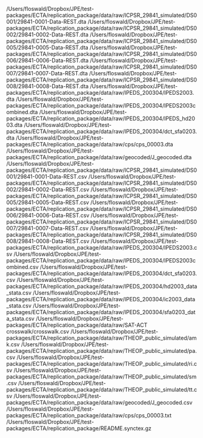 /Users/floswald/Dropbox/JPE/test-packages/ECTA/replication_package/data/raw/ICPSR_29841_simulated/DS0001/29841-0001-Data-REST.dta
/Users/floswald/Dropbox/JPE/test-packages/ECTA/replication_package/data/raw/ICPSR_29841_simulated/DS0002/29841-0002-Data-REST.dta
/Users/floswald/Dropbox/JPE/test-packages/ECTA/replication_package/data/raw/ICPSR_29841_simulated/DS0005/29841-0005-Data-REST.dta
/Users/floswald/Dropbox/JPE/test-packages/ECTA/replication_package/data/raw/ICPSR_29841_simulated/DS0006/29841-0006-Data-REST.dta
/Users/floswald/Dropbox/JPE/test-packages/ECTA/replication_package/data/raw/ICPSR_29841_simulated/DS0007/29841-0007-Data-REST.dta
/Users/floswald/Dropbox/JPE/test-packages/ECTA/replication_package/data/raw/ICPSR_29841_simulated/DS0008/29841-0008-Data-REST.dta
/Users/floswald/Dropbox/JPE/test-packages/ECTA/replication_package/data/raw/IPEDS_200304/IPEDS2003.dta
/Users/floswald/Dropbox/JPE/test-packages/ECTA/replication_package/data/raw/IPEDS_200304/IPEDS2003combined.dta
/Users/floswald/Dropbox/JPE/test-packages/ECTA/replication_package/data/raw/IPEDS_200304/IPEDS_hd2003.dta
/Users/floswald/Dropbox/JPE/test-packages/ECTA/replication_package/data/raw/IPEDS_200304/dct_sfa0203.dta
/Users/floswald/Dropbox/JPE/test-packages/ECTA/replication_package/data/raw/cps/cps_00003.dta
/Users/floswald/Dropbox/JPE/test-packages/ECTA/replication_package/data/raw/geocoded/J_geocoded.dta
/Users/floswald/Dropbox/JPE/test-packages/ECTA/replication_package/data/raw/ICPSR_29841_simulated/DS0001/29841-0001-Data-REST.csv
/Users/floswald/Dropbox/JPE/test-packages/ECTA/replication_package/data/raw/ICPSR_29841_simulated/DS0002/29841-0002-Data-REST.csv
/Users/floswald/Dropbox/JPE/test-packages/ECTA/replication_package/data/raw/ICPSR_29841_simulated/DS0005/29841-0005-Data-REST.csv
/Users/floswald/Dropbox/JPE/test-packages/ECTA/replication_package/data/raw/ICPSR_29841_simulated/DS0006/29841-0006-Data-REST.csv
/Users/floswald/Dropbox/JPE/test-packages/ECTA/replication_package/data/raw/ICPSR_29841_simulated/DS0007/29841-0007-Data-REST.csv
/Users/floswald/Dropbox/JPE/test-packages/ECTA/replication_package/data/raw/ICPSR_29841_simulated/DS0008/29841-0008-Data-REST.csv
/Users/floswald/Dropbox/JPE/test-packages/ECTA/replication_package/data/raw/IPEDS_200304/IPEDS2003.csv
/Users/floswald/Dropbox/JPE/test-packages/ECTA/replication_package/data/raw/IPEDS_200304/IPEDS2003combined.csv
/Users/floswald/Dropbox/JPE/test-packages/ECTA/replication_package/data/raw/IPEDS_200304/dct_sfa0203.csv
/Users/floswald/Dropbox/JPE/test-packages/ECTA/replication_package/data/raw/IPEDS_200304/hd2003_data_stata.csv
/Users/floswald/Dropbox/JPE/test-packages/ECTA/replication_package/data/raw/IPEDS_200304/ic2003_data_stata.csv
/Users/floswald/Dropbox/JPE/test-packages/ECTA/replication_package/data/raw/IPEDS_200304/sfa0203_data_stata.csv
/Users/floswald/Dropbox/JPE/test-packages/ECTA/replication_package/data/raw/SAT-ACT crosswalk/crosswalk.csv
/Users/floswald/Dropbox/JPE/test-packages/ECTA/replication_package/data/raw/THEOP_public_simulated/amk.csv
/Users/floswald/Dropbox/JPE/test-packages/ECTA/replication_package/data/raw/THEOP_public_simulated/pa.csv
/Users/floswald/Dropbox/JPE/test-packages/ECTA/replication_package/data/raw/THEOP_public_simulated/ri.csv
/Users/floswald/Dropbox/JPE/test-packages/ECTA/replication_package/data/raw/THEOP_public_simulated/sm.csv
/Users/floswald/Dropbox/JPE/test-packages/ECTA/replication_package/data/raw/THEOP_public_simulated/tt.csv
/Users/floswald/Dropbox/JPE/test-packages/ECTA/replication_package/data/raw/geocoded/J_geocoded.csv
/Users/floswald/Dropbox/JPE/test-packages/ECTA/replication_package/data/raw/cps/cps_00003.txt
/Users/floswald/Dropbox/JPE/test-packages/ECTA/replication_package/README.synctex.gz

